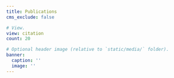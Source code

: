```yaml
---
title: Publications
cms_exclude: false

# View.
view: citation
count: 20

# Optional header image (relative to `static/media/` folder).
banner:
  caption: ''
  image: ''
---
```

